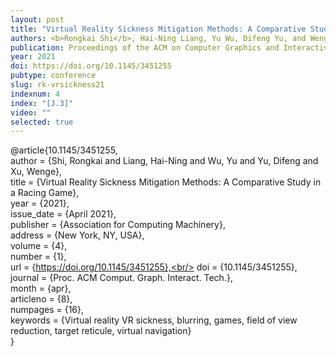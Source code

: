 ```yaml
---
layout: post
title: "Virtual Reality Sickness Mitigation Methods: A Comparative Study in a Racing Game"
authors: <b>Rongkai Shi</b>, Hai-Ning Liang, Yu Wu, Difeng Yu, and Wenge Xu
publication: Proceedings of the ACM on Computer Graphics and Interactive Techniques
year: 2021
doi: https://doi.org/10.1145/3451255
pubtype: conference
slug: rk-vrsickness21
indexnum: 4
index: "[J.3]"
video: ""
selected: true
---
```


@article{10.1145/3451255,<br/>
author = {Shi, Rongkai and Liang, Hai-Ning and Wu, Yu and Yu, Difeng and Xu, Wenge},<br/>
title = {Virtual Reality Sickness Mitigation Methods: A Comparative Study in a Racing Game},<br/>
year = {2021},<br/>
issue_date = {April 2021},<br/>
publisher = {Association for Computing Machinery},<br/>
address = {New York, NY, USA},<br/>
volume = {4},<br/>
number = {1},<br/>
url = {https://doi.org/10.1145/3451255},<br/>
doi = {10.1145/3451255},<br/>
journal = {Proc. ACM Comput. Graph. Interact. Tech.},<br/>
month = {apr},<br/>
articleno = {8},<br/>
numpages = {16},<br/>
keywords = {Virtual reality VR sickness, blurring, games, field of view reduction, target reticule, virtual navigation}<br/>
}